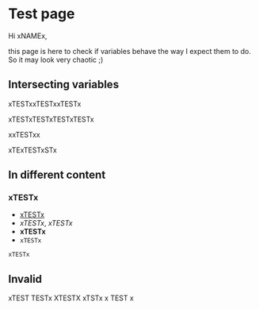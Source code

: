 # Test page

Hi xNAMEx,

this page is here to check if variables behave the way I expect them to do.
So it may look very chaotic ;)

## Intersecting variables

xTESTxxTESTxxTESTx

xTESTxTESTxTESTxTESTx

xxTESTxx

xTExTESTxSTx

## In different content

### xTESTx

- [xTESTx](#)
- _xTESTx_, *xTESTx*
- __xTESTx__
- `xTESTx`

```
xTESTx
```

## Invalid

xTEST TESTx XTESTX xTSTx x TEST x

